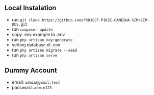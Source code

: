 ## Local Instalation

- run `git clone https://github.com/PROJECT-PIKSI-GANESHA-SIM/SIM-DOS.git`
- run `composer update`
- copy .env.example to .env
- run `php artisan key:generate`
- setting database di .env
- run `php artisan migrate --seed`
- run `php artisan serve`

## Dummy Account

- email: `admin@gmail.test`
- password: `admin123`